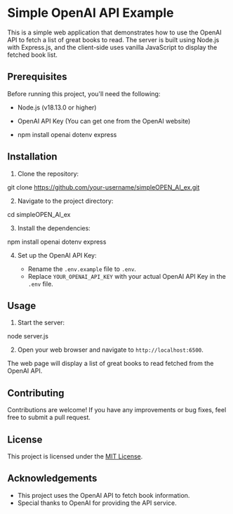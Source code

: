 # Simple OpenAI API Example

This is a simple web application that demonstrates how to use the OpenAI API to fetch a list of great books to read. The server is built using Node.js with Express.js, and the client-side uses vanilla JavaScript to display the fetched book list.

## Prerequisites

Before running this project, you'll need the following:

- Node.js (v18.13.0 or higher)
- OpenAI API Key (You can get one from the OpenAI website)

- npm install openai dotenv express

## Installation

1. Clone the repository:

git clone https://github.com/your-username/simpleOPEN_AI_ex.git


2. Navigate to the project directory:

cd simpleOPEN_AI_ex

3. Install the dependencies:

npm install openai dotenv express

4. Set up the OpenAI API Key:

   - Rename the `.env.example` file to `.env`.
   - Replace `YOUR_OPENAI_API_KEY` with your actual OpenAI API Key in the `.env` file.

## Usage

1. Start the server:

node server.js

2. Open your web browser and navigate to `http://localhost:6500`.

The web page will display a list of great books to read fetched from the OpenAI API.

## Contributing

Contributions are welcome! If you have any improvements or bug fixes, feel free to submit a pull request.

## License

This project is licensed under the [MIT License](LICENSE).

## Acknowledgements

- This project uses the OpenAI API to fetch book information.
- Special thanks to OpenAI for providing the API service.
